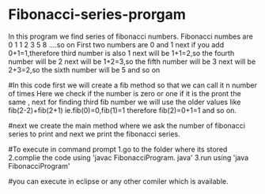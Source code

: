 # Fibonacci-series-prorgam

In this program we find series of fibonacci numbers.
Fibonacci numbes are 0 1 1 2 3 5 8 ....so on
First two numbers are 0 and 1
next if you add 0+1=1,therefore third number is also 1
next will be 1+1=2,so the fourth number will be 2
next will be 1+2=3,so the fifth number will be 3
next will be 2+3=2,so the sixth number will be 5
and so on

#In this code first we will create a fib method so that we can call it n number of times
Here we check if the number is zero or one if it is the pront the same ,
next for finding third fib number we will use the older values like fib(2-2)+fib(2+1) ie.fib(0)=0,fib(1)=1 therefore fib(2)=0+1=1
and so on.

#next we create the main method where we ask the number of fibonacci series to print and next we print the fibonacci series.

#To execute in command prompt
1.go to the folder where its stored 
2.complie the code using  'javac FibonacciProgram. java'
3.run using 'java FibonacciProgram'


#you can execute in eclipse or any other comiler which is available.
